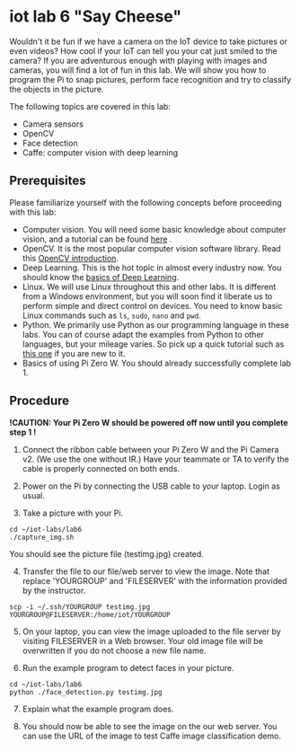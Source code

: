 # iot lab 6 "Say Cheese"

Wouldn't it be fun if we have a camera on the IoT device to take pictures or even videos?  How cool if your IoT can tell you your cat just smiled to the camera? If you are adventurous enough with playing with images and cameras, you will find a lot of fun in this lab. We will show you how to program the Pi to snap pictures, perform face recognition and try to classify the objects in the picture.          

The following topics are covered in this lab:
* Camera sensors
* OpenCV
* Face detection
* Caffe: computer vision with deep learning

## Prerequisites

Please familiarize yourself with the following concepts before proceeding with this lab:
* Computer vision. You will need some basic knowledge about computer vision, and a tutorial can be found  [here](FIXME) .
* OpenCV. It is the most popular computer vision software library. Read this [OpenCV introduction](https://docs.opencv.org/3.2.0/d1/dfb/intro.html).
* Deep Learning. This is the hot topic in almost every industry now. You should know the [basics of Deep Learning](https://medium.com/@shridhar743/a-beginners-guide-to-deep-learning-5ee814cf7706).
* Linux. We will use Linux throughout this and other labs. It is different from a Windows environment, but you will soon find it liberate us to perform simple and direct control on devices. You need to know basic Linux commands such as ```ls```, ```sudo```, ```nano``` and ```pwd```.
* Python. We primarily use Python as our programming language in these labs. You can of course adapt the examples from Python to other languages, but your mileage varies. So pick up a quick tutorial such as [this one](https://www.learnpython.org) if you are new to it.
* Basics of using Pi Zero W. You should already successfully complete lab 1.

## Procedure

__!CAUTION: Your Pi Zero W should be powered off now until you complete step 1 !__

1. Connect the ribbon cable between your Pi Zero W and the Pi Camera v2. (We use the one without IR.) Have your teammate or TA to verify the cable is properly connected on both ends.

2. Power on the Pi by connecting the USB cable to your laptop. Login as usual.

3. Take a picture with your Pi.
```
cd ~/iot-labs/lab6
./capture_img.sh
```
You should see the picture file (testimg.jpg) created.

4. Transfer the file to our file/web server to view the image. Note that replace 'YOURGROUP' and 'FILESERVER' with the information provided by the instructor.
```
scp -i ~/.ssh/YOURGROUP testimg.jpg YOURGROUP@FILESERVER:/home/iot/YOURGROUP
```

5. On your laptop, you can view the image uploaded to the file server by visiting FILESERVER in a Web browser. Your old image file will be overwritten if you do not choose a new file name.

6. Run the example program to detect faces in your picture.
```
cd ~/iot-labs/lab6
python ./face_detection.py testimg.jpg
```

7. Explain what the example program does.

8. You should now be able to see the image on the our web server. You can use the URL of the image to test Caffe image classification demo.

